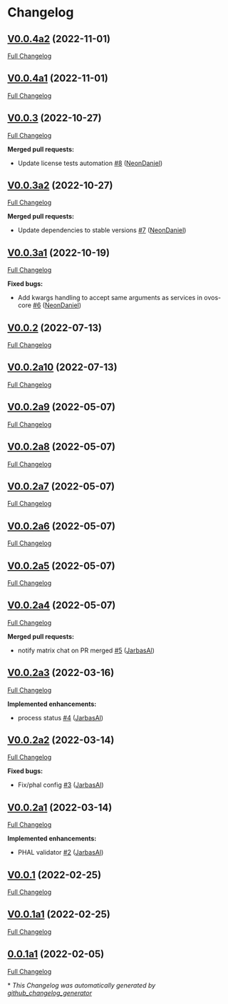 # Changelog

## [V0.0.4a2](https://github.com/OpenVoiceOS/ovos-PHAL/tree/V0.0.4a2) (2022-11-01)

[Full Changelog](https://github.com/OpenVoiceOS/ovos-PHAL/compare/V0.0.4a1...V0.0.4a2)

## [V0.0.4a1](https://github.com/OpenVoiceOS/ovos-PHAL/tree/V0.0.4a1) (2022-11-01)

[Full Changelog](https://github.com/OpenVoiceOS/ovos-PHAL/compare/V0.0.3...V0.0.4a1)

## [V0.0.3](https://github.com/OpenVoiceOS/ovos-PHAL/tree/V0.0.3) (2022-10-27)

[Full Changelog](https://github.com/OpenVoiceOS/ovos-PHAL/compare/V0.0.3a2...V0.0.3)

**Merged pull requests:**

- Update license tests automation [\#8](https://github.com/OpenVoiceOS/ovos-PHAL/pull/8) ([NeonDaniel](https://github.com/NeonDaniel))

## [V0.0.3a2](https://github.com/OpenVoiceOS/ovos-PHAL/tree/V0.0.3a2) (2022-10-27)

[Full Changelog](https://github.com/OpenVoiceOS/ovos-PHAL/compare/V0.0.3a1...V0.0.3a2)

**Merged pull requests:**

- Update dependencies to stable versions [\#7](https://github.com/OpenVoiceOS/ovos-PHAL/pull/7) ([NeonDaniel](https://github.com/NeonDaniel))

## [V0.0.3a1](https://github.com/OpenVoiceOS/ovos-PHAL/tree/V0.0.3a1) (2022-10-19)

[Full Changelog](https://github.com/OpenVoiceOS/ovos-PHAL/compare/V0.0.2...V0.0.3a1)

**Fixed bugs:**

- Add kwargs handling to accept same arguments as services in ovos-core [\#6](https://github.com/OpenVoiceOS/ovos-PHAL/pull/6) ([NeonDaniel](https://github.com/NeonDaniel))

## [V0.0.2](https://github.com/OpenVoiceOS/ovos-PHAL/tree/V0.0.2) (2022-07-13)

[Full Changelog](https://github.com/OpenVoiceOS/ovos-PHAL/compare/V0.0.2a10...V0.0.2)

## [V0.0.2a10](https://github.com/OpenVoiceOS/ovos-PHAL/tree/V0.0.2a10) (2022-07-13)

[Full Changelog](https://github.com/OpenVoiceOS/ovos-PHAL/compare/V0.0.2a9...V0.0.2a10)

## [V0.0.2a9](https://github.com/OpenVoiceOS/ovos-PHAL/tree/V0.0.2a9) (2022-05-07)

[Full Changelog](https://github.com/OpenVoiceOS/ovos-PHAL/compare/V0.0.2a8...V0.0.2a9)

## [V0.0.2a8](https://github.com/OpenVoiceOS/ovos-PHAL/tree/V0.0.2a8) (2022-05-07)

[Full Changelog](https://github.com/OpenVoiceOS/ovos-PHAL/compare/V0.0.2a7...V0.0.2a8)

## [V0.0.2a7](https://github.com/OpenVoiceOS/ovos-PHAL/tree/V0.0.2a7) (2022-05-07)

[Full Changelog](https://github.com/OpenVoiceOS/ovos-PHAL/compare/V0.0.2a6...V0.0.2a7)

## [V0.0.2a6](https://github.com/OpenVoiceOS/ovos-PHAL/tree/V0.0.2a6) (2022-05-07)

[Full Changelog](https://github.com/OpenVoiceOS/ovos-PHAL/compare/V0.0.2a5...V0.0.2a6)

## [V0.0.2a5](https://github.com/OpenVoiceOS/ovos-PHAL/tree/V0.0.2a5) (2022-05-07)

[Full Changelog](https://github.com/OpenVoiceOS/ovos-PHAL/compare/V0.0.2a4...V0.0.2a5)

## [V0.0.2a4](https://github.com/OpenVoiceOS/ovos-PHAL/tree/V0.0.2a4) (2022-05-07)

[Full Changelog](https://github.com/OpenVoiceOS/ovos-PHAL/compare/V0.0.2a3...V0.0.2a4)

**Merged pull requests:**

- notify matrix chat on PR merged [\#5](https://github.com/OpenVoiceOS/ovos-PHAL/pull/5) ([JarbasAl](https://github.com/JarbasAl))

## [V0.0.2a3](https://github.com/OpenVoiceOS/ovos-PHAL/tree/V0.0.2a3) (2022-03-16)

[Full Changelog](https://github.com/OpenVoiceOS/ovos-PHAL/compare/V0.0.2a2...V0.0.2a3)

**Implemented enhancements:**

- process status [\#4](https://github.com/OpenVoiceOS/ovos-PHAL/pull/4) ([JarbasAl](https://github.com/JarbasAl))

## [V0.0.2a2](https://github.com/OpenVoiceOS/ovos-PHAL/tree/V0.0.2a2) (2022-03-14)

[Full Changelog](https://github.com/OpenVoiceOS/ovos-PHAL/compare/V0.0.2a1...V0.0.2a2)

**Fixed bugs:**

- Fix/phal config [\#3](https://github.com/OpenVoiceOS/ovos-PHAL/pull/3) ([JarbasAl](https://github.com/JarbasAl))

## [V0.0.2a1](https://github.com/OpenVoiceOS/ovos-PHAL/tree/V0.0.2a1) (2022-03-14)

[Full Changelog](https://github.com/OpenVoiceOS/ovos-PHAL/compare/V0.0.1...V0.0.2a1)

**Implemented enhancements:**

- PHAL validator [\#2](https://github.com/OpenVoiceOS/ovos-PHAL/pull/2) ([JarbasAl](https://github.com/JarbasAl))

## [V0.0.1](https://github.com/OpenVoiceOS/ovos-PHAL/tree/V0.0.1) (2022-02-25)

[Full Changelog](https://github.com/OpenVoiceOS/ovos-PHAL/compare/V0.0.1a1...V0.0.1)

## [V0.0.1a1](https://github.com/OpenVoiceOS/ovos-PHAL/tree/V0.0.1a1) (2022-02-25)

[Full Changelog](https://github.com/OpenVoiceOS/ovos-PHAL/compare/0.0.1a1...V0.0.1a1)

## [0.0.1a1](https://github.com/OpenVoiceOS/ovos-PHAL/tree/0.0.1a1) (2022-02-05)

[Full Changelog](https://github.com/OpenVoiceOS/ovos-PHAL/compare/bd50000eda7fbba247db888b123bd64cf5738ddc...0.0.1a1)



\* *This Changelog was automatically generated by [github_changelog_generator](https://github.com/github-changelog-generator/github-changelog-generator)*

